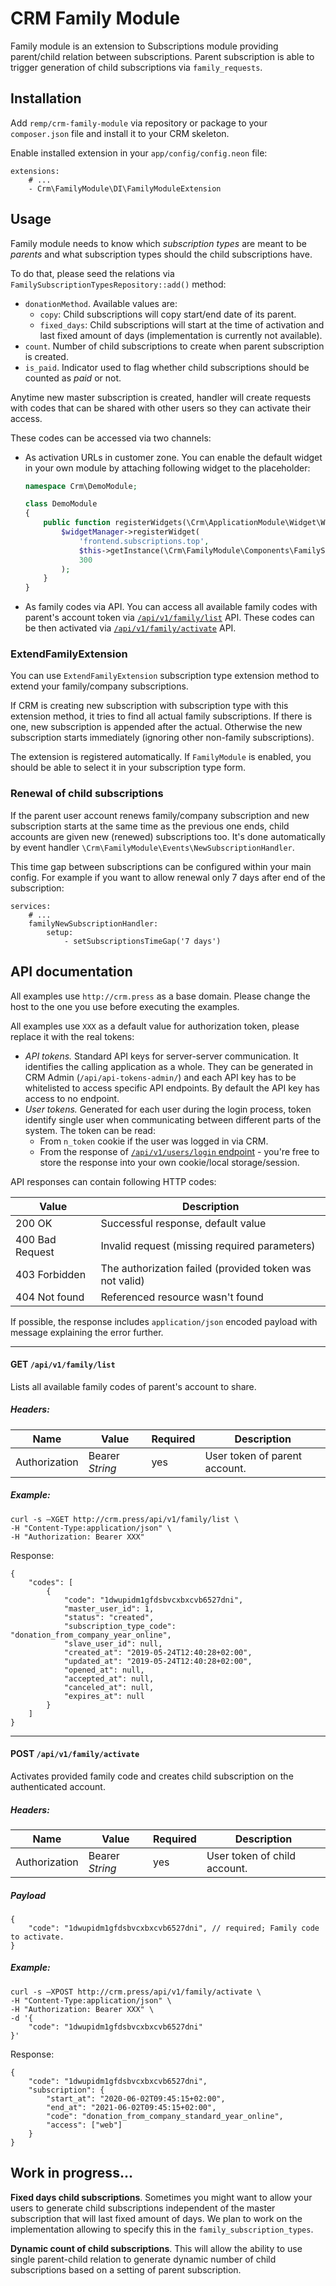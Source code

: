 # CRM Family Module

Family module is an extension to Subscriptions module providing parent/child relation between subscriptions. Parent subscription is able to trigger generation of child subscriptions via `family_requests`.  

## Installation

Add `remp/crm-family-module` via repository or package to your `composer.json` file and install it to your CRM skeleton.

Enable installed extension in your `app/config/config.neon` file:

```neon
extensions:
	# ...
	- Crm\FamilyModule\DI\FamilyModuleExtension
```

## Usage

Family module needs to know which *subscription types* are meant to be *parents* and what subscription types should the child subscriptions have.

To do that, please seed the relations via `FamilySubscriptionTypesRepository::add()` method:

- `donationMethod`. Available values are:
  - `copy`: Child subscriptions will copy start/end date of its parent.
  - `fixed_days`: Child subscriptions will start at the time of activation and last fixed amount of days (implementation is currently not available).
- `count`. Number of child subscriptions to create when parent subscription is created.
- `is_paid`. Indicator used to flag whether child subscriptions should be counted as *paid* or not.

Anytime new master subscription is created, handler will create requests with codes that can be shared with other users so they can activate their access.

These codes can be accessed via two channels:
 
- As activation URLs in customer zone. You can enable the default widget in your own module by attaching following widget to the placeholder:

    ```php
    namespace Crm\DemoModule;
  
    class DemoModule
    {  
        public function registerWidgets(\Crm\ApplicationModule\Widget\WidgetManagerInterface $widgetManager) {
            $widgetManager->registerWidget(
                'frontend.subscriptions.top',
                $this->getInstance(\Crm\FamilyModule\Components\FamilySubscriptionsWidget\FamilySubscriptionsWidget::class),
                300
            );
        }
    }
    ```
- As family codes via API. You can access all available family codes with parent's account token via [`/api/v1/family/list`](#get-apiv1familylist) API. These codes can be then activated via [`/api/v1/family/activate`](#post-apiv1familyactivate) API.

### ExtendFamilyExtension

You can use `ExtendFamilyExtension` subscription type extension method to extend your family/company subscriptions.

If CRM is creating new subscription with subscription type with this extension method, it tries to find all actual family subscriptions. If there is one, new subscription is appended after the actual. Otherwise the new subscription starts immediately (ignoring other non-family subscriptions).

The extension is registered automatically. If `FamilyModule` is enabled, you should be able to select it in your subscription type form.

### Renewal of child subscriptions

If the parent user account renews family/company subscription and new subscription starts at the same time as the previous one ends, child accounts are given new (renewed) subscriptions too. It's done automatically by event handler `\Crm\FamilyModule\Events\NewSubscriptionHandler`.

This time gap between subscriptions can be configured within your main config. For example if you want to allow renewal only 7 days after end of the subscription:

```latte
services:
	# ...
	familyNewSubscriptionHandler:
		setup:
			- setSubscriptionsTimeGap('7 days')
```

## API documentation

All examples use `http://crm.press` as a base domain. Please change the host to the one you use
before executing the examples.

All examples use `XXX` as a default value for authorization token, please replace it with the
real tokens:

* *API tokens.* Standard API keys for server-server communication. It identifies the calling application as a whole.
They can be generated in CRM Admin (`/api/api-tokens-admin/`) and each API key has to be whitelisted to access
specific API endpoints. By default the API key has access to no endpoint. 
* *User tokens.* Generated for each user during the login process, token identify single user when communicating between
different parts of the system. The token can be read:
    * From `n_token` cookie if the user was logged in via CRM.
    * From the response of [`/api/v1/users/login` endpoint](https://github.com/remp2020/crm-users-module#post-apiv1userslogin) -
    you're free to store the response into your own cookie/local storage/session.

API responses can contain following HTTP codes:

| Value | Description |
| --- | --- |
| 200 OK | Successful response, default value | 
| 400 Bad Request | Invalid request (missing required parameters) | 
| 403 Forbidden | The authorization failed (provided token was not valid) | 
| 404 Not found | Referenced resource wasn't found | 

If possible, the response includes `application/json` encoded payload with message explaining
the error further.

---

#### GET `/api/v1/family/list`

Lists all available family codes of parent's account to share.

##### *Headers:*

| Name | Value | Required | Description |
| --- |---| --- | --- |
| Authorization | Bearer *String* | yes | User token of parent account. |


##### *Example:*

```shell
curl -s –XGET http://crm.press/api/v1/family/list \
-H "Content-Type:application/json" \
-H "Authorization: Bearer XXX"
```

Response:

```json5
{
    "codes": [
        {
            "code": "1dwupidm1gfdsbvcxbxcvb6527dni",
            "master_user_id": 1,
            "status": "created",
            "subscription_type_code": "donation_from_company_year_online",
            "slave_user_id": null,
            "created_at": "2019-05-24T12:40:28+02:00",
            "updated_at": "2019-05-24T12:40:28+02:00",
            "opened_at": null,
            "accepted_at": null,
            "canceled_at": null,
            "expires_at": null
        }
    ]
}
```

----

#### POST `/api/v1/family/activate`

Activates provided family code and creates child subscription on the authenticated account.

##### *Headers:*

| Name | Value | Required | Description |
| --- |---| --- | --- |
| Authorization | Bearer *String* | yes | User token of child account. |

##### *Payload*

```json5
{
    "code": "1dwupidm1gfdsbvcxbxcvb6527dni", // required; Family code to activate.
}
```

##### *Example:*

```shell
curl -s –XPOST http://crm.press/api/v1/family/activate \
-H "Content-Type:application/json" \
-H "Authorization: Bearer XXX" \
-d '{
    "code": "1dwupidm1gfdsbvcxbxcvb6527dni"
}'
```

Response:

```json5
{
    "code": "1dwupidm1gfdsbvcxbxcvb6527dni",
    "subscription": {
        "start_at": "2020-06-02T09:45:15+02:00",
        "end_at": "2021-06-02T09:45:15+02:00",
        "code": "donation_from_company_standard_year_online",
        "access": ["web"]
    }
}
```

## Work in progress...

**Fixed days child subscriptions**. Sometimes you might want to allow your users to generate child subscriptions independent of the master subscription that will last fixed amount of days. We plan to work on the implementation allowing to specify this in the `family_subscription_types`.

**Dynamic count of child subscriptions**. This will allow the ability to use single parent-child relation to generate dynamic number of child subscriptions based on a setting of parent subscription.   

